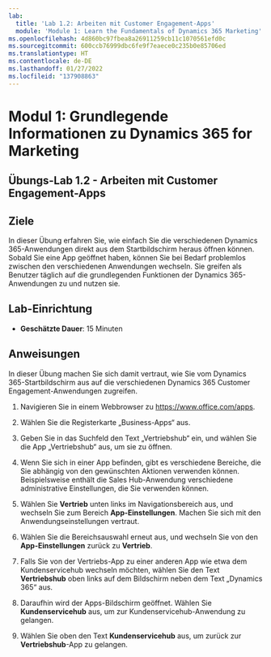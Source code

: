 ```yaml
---
lab:
  title: 'Lab 1.2: Arbeiten mit Customer Engagement-Apps'
  module: 'Module 1: Learn the Fundamentals of Dynamics 365 Marketing'
ms.openlocfilehash: 4d860bc97fbea8a26911259cb11c1070561efd0c
ms.sourcegitcommit: 600ccb76999dbc6fe9f7eaece0c235b0e85706ed
ms.translationtype: HT
ms.contentlocale: de-DE
ms.lasthandoff: 01/27/2022
ms.locfileid: "137908863"
---
```

<a name="module-1-learn-the-fundamentals-of-dynamics-365-marketing"></a>Modul 1: Grundlegende Informationen zu Dynamics 365 for Marketing
========================

## <a name="practice-lab-12---work-with-customer-engagement-apps"></a>Übungs-Lab 1.2 - Arbeiten mit Customer Engagement-Apps 

## <a name="objectives"></a>Ziele

In dieser Übung erfahren Sie, wie einfach Sie die verschiedenen Dynamics 365-Anwendungen direkt aus dem Startbildschirm heraus öffnen können. Sobald Sie eine App geöffnet haben, können Sie bei Bedarf problemlos zwischen den verschiedenen Anwendungen wechseln. Sie greifen als Benutzer täglich auf die grundlegenden Funktionen der Dynamics 365-Anwendungen zu und nutzen sie.


## <a name="lab-setup"></a>Lab-Einrichtung

  - **Geschätzte Dauer**: 15 Minuten

## <a name="instructions"></a>Anweisungen

In dieser Übung machen Sie sich damit vertraut, wie Sie vom Dynamics 365-Startbildschirm aus auf die verschiedenen Dynamics 365 Customer Engagement-Anwendungen zugreifen. 

1.  Navigieren Sie in einem Webbrowser zu https://www.office.com/apps. 

2.  Wählen Sie die Registerkarte „Business-Apps“ aus.  

3.  Geben Sie in das Suchfeld den Text „Vertriebshub“ ein, und wählen Sie die App „Vertriebshub“ aus, um sie zu öffnen.  

4. Wenn Sie sich in einer App befinden, gibt es verschiedene Bereiche, die Sie abhängig von den gewünschten Aktionen verwenden können. Beispielsweise enthält die Sales Hub-Anwendung verschiedene administrative Einstellungen, die Sie verwenden können. 

5. Wählen Sie **Vertrieb** unten links im Navigationsbereich aus, und wechseln Sie zum Bereich **App-Einstellungen**. Machen Sie sich mit den Anwendungseinstellungen vertraut.

6. Wählen Sie die Bereichsauswahl erneut aus, und wechseln Sie von den **App-Einstellungen** zurück zu **Vertrieb**.

7. Falls Sie von der Vertriebs-App zu einer anderen App wie etwa dem Kundenservicehub wechseln möchten, wählen Sie den Text **Vertriebshub** oben links auf dem Bildschirm neben dem Text „Dynamics 365“ aus. 

8. Daraufhin wird der Apps-Bildschirm geöffnet. Wählen Sie **Kundenservicehub** aus, um zur Kundenservicehub-Anwendung zu gelangen. 

9. Wählen Sie oben den Text **Kundenservicehub** aus, um zurück zur **Vertriebshub**-App zu gelangen. 

